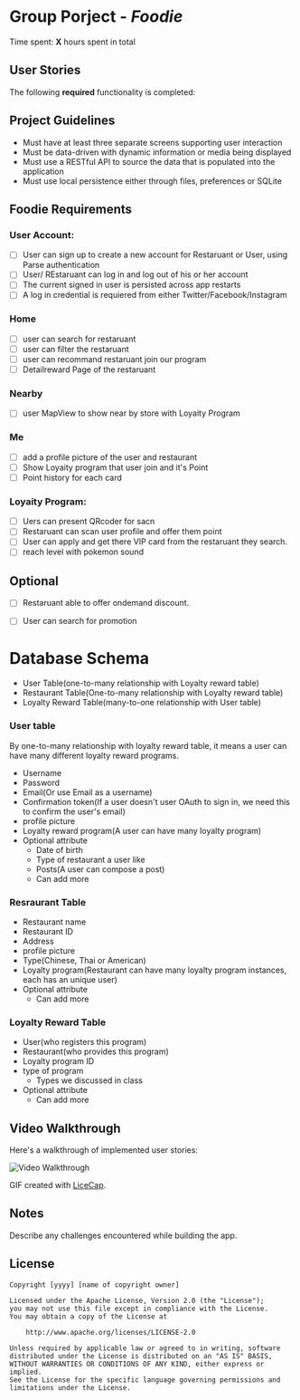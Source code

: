 # Group Porject - *Foodie*

Time spent: **X** hours spent in total

## User Stories

The following **required** functionality is completed:

## Project Guidelines
- Must have at least three separate screens supporting user interaction
- Must be data-driven with dynamic information or media being displayed
- Must use a RESTful API to source the data that is populated into the application
- Must use local persistence either through files, preferences or SQLite

## Foodie Requirements

### User Account:
- [ ] User can sign up to create a new account for Restaruant or User, using Parse authentication
- [ ] User/ REstaruant can log in and log out of his or her account
- [ ] The current signed in user is persisted across app restarts
- [ ] A log in credential is requiered from either Twitter/Facebook/Instagram
  
### Home
- [ ] user can search for restaruant 
- [ ] user can filter the restaruant
- [ ] user can recommand restaruant join our program
- [ ] Detailreward Page of the restaruant 

### Nearby
- [ ] user MapView to show near by store with Loyaity Program

### Me
- [ ] add a profile picture of the user and restaurant 
- [ ] Show Loyaity program that user join and it's Point
- [ ] Point history for each card 

### Loyaity Program:
- [ ] Uers can present QRcoder for sacn
- [ ] Restaruant can scan user profile and offer them point
- [ ] User can apply and get there VIP card from the restaruant they search.
- [ ] reach level with pokemon sound

## Optional
- [ ] Restaruant able to offer ondemand discount.
- [ ] User can search for promotion


# Database Schema
- User Table(one-to-many relationship with Loyalty reward table)
- Restaurant Table(One-to-many relationship with Loyalty reward table)
- Loyalty Reward Table(many-to-one relationship with User table)

### User table
By one-to-many relationship with loyalty reward table, it means a user can have many different loyalty reward programs.
- Username
- Password
- Email(Or use Email as a username)
- Confirmation token(If a user doesn't user OAuth to sign in, we need this to confirm the user's email)
- profile picture
- Loyalty reward program(A user can have many loyalty program)
- Optional attribute
  - Date of birth
  - Type of restaurant a user like
  - Posts(A user can compose a post)
  - Can add more

### Resraurant Table
- Restaurant name
- Restaurant ID
- Address
- profile picture
- Type(Chinese, Thai or American)
- Loyalty program(Restaurant can have many loyalty program instances, each has an unique user)
- Optional attribute
  - Can add more

### Loyalty Reward Table
- User(who registers this program)
- Restaurant(who provides this program)
- Loyalty program ID
- type of program
  - Types we discussed in class
- Optional attribute
  - Can add more


## Video Walkthrough 

Here's a walkthrough of implemented user stories:

<img src='http://i.imgur.com/link/to/your/gif/file.gif' title='Video Walkthrough' width='' alt='Video Walkthrough' />

GIF created with [LiceCap](http://www.cockos.com/licecap/).

## Notes

Describe any challenges encountered while building the app.

## License

    Copyright [yyyy] [name of copyright owner]

    Licensed under the Apache License, Version 2.0 (the "License");
    you may not use this file except in compliance with the License.
    You may obtain a copy of the License at

        http://www.apache.org/licenses/LICENSE-2.0

    Unless required by applicable law or agreed to in writing, software
    distributed under the License is distributed on an "AS IS" BASIS,
    WITHOUT WARRANTIES OR CONDITIONS OF ANY KIND, either express or implied.
    See the License for the specific language governing permissions and
    limitations under the License.
